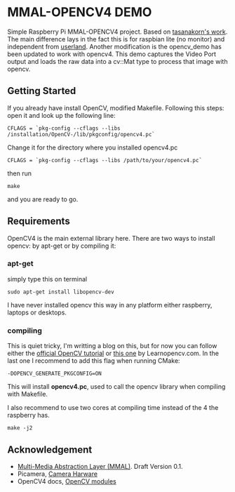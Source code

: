# MMAL-OPENCV4 DEMO

Simple Raspberry Pi MMAL-OPENCV4 project. Based on [tasanakorn's work](https://github.com/tasanakorn/rpi-mmal-demo). The main difference lays in the fact this is for raspbian lite (no monitor) and independent from [userland](https://github.com/raspberrypi/userland.git). Another modification is the opencv_demo has been updated to work with opencv4. This demo captures the Video Port output and loads the raw data into a cv::Mat type to process that image with opencv.

## Getting Started
If you already have install OpenCV, modified Makefile. Following this steps: open it and look up the following line:
```
CFLAGS = `pkg-config --cflags --libs /installation/OpenCV-/lib/pkgconfig/opencv4.pc`
```
Change it for the directory where you installed opencv4.pc
```
CFLAGS = `pkg-config --cflags --libs /path/to/your/opencv4.pc`
```
then run
```
make
```
and you are ready to go.

## Requirements
OpenCV4 is the main external library here. There are two ways to install opencv: by apt-get or by compiling it:

### apt-get
simply type this on terminal
```
sudo apt-get install libopencv-dev
```
I have never installed opencv this way in any platform either raspberry, laptops or desktops.

### compiling 
This is quiet tricky, I'm writting a blog on this, but for now you can follow either the [official OpenCV tutorial](https://docs.opencv.org/4.1.2/d7/d9f/tutorial_linux_install.html) or [this one](https://www.learnopencv.com/install-opencv-4-on-raspberry-pi/) by Learnopencv.com. In the last one I recommend to add this flag when running CMake:
```
-DOPENCV_GENERATE_PKGCONFIG=ON
```
This will install **opencv4.pc**, used to call the opencv library when compiling with Makefile.

I also recommend to use two cores at compiling time instead of the 4 the raspberry has.
```
make -j2
```
## Acknowledgement 
* [Multi-Media Abstraction Layer (MMAL)](http://www.jvcref.com/files/PI/documentation/html/index.html). Draft Version 0.1.
* Picamera, [Camera Harware](https://picamera.readthedocs.io/en/release-1.10/fov.html) 
* OpenCV4 docs, [OpenCV modules](https://docs.opencv.org/4.1.2/index.html)
